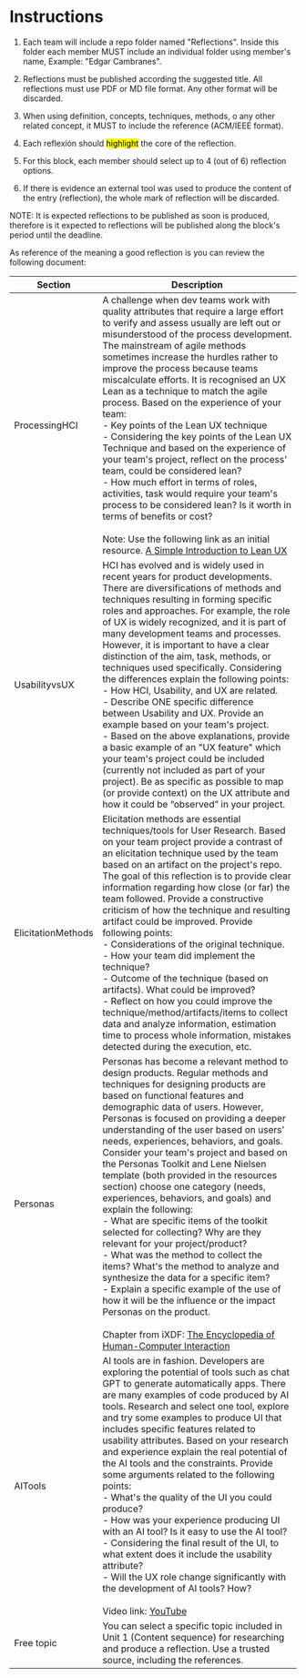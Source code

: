# Instructions

1. Each team will include a repo folder named "Reflections". Inside this folder each member MUST include an individual folder using member's name, Example: "Edgar Cambranes".

2. Reflections must be published according the suggested title. All reflections must use PDF or MD file format. Any other format will be discarded. 

3. When using  definition, concepts, techniques, methods, o any other related concept, it MUST to include the reference (ACM/IEEE format).

4. Each reflexión should <mark>highlight</mark> the core of the reflection.

5. For this block, each member should select up to 4 (out of 6) reflection options.

6. If there is evidence an external tool was used to produce the content of the entry (reflection), the whole mark of reflection will be discarded.

NOTE: It is expected reflections to be published as soon is produced, therefore is it expected to reflections will be published along the block's period until the deadline.

As reference of the meaning a good reflection is you can review the following document:

| Section          | Description |
|------------------|-------------|
| ProcessingHCI | A challenge when dev teams work with quality attributes that require a large effort to verify and assess usually are left out or misunderstood of the process development. The mainstream of agile methods sometimes increase the hurdles rather to improve the process because teams miscalculate efforts. It is recognised an UX Lean as a technique to match the agile process. Based on the experience of your team: <br> - Key points of the Lean UX technique <br> - Considering the key points of the Lean UX Technique and based on the experience of your team's project, reflect on the process' team, could be considered lean? <br> - How much effort in terms of roles, activities, task would require your team's process to be considered lean? Is it worth in terms of benefits or cost? <br><br> Note: Use the following link as an initial resource. [A Simple Introduction to Lean UX](https://www.interaction-design.org/literature/article/a-simple-introduction-to-lean-ux) |
| UsabilityvsUX | HCI has evolved and is widely used in recent years for product developments. There are diversifications of methods and techniques resulting in forming specific roles and approaches. For example, the role of UX is widely recognized, and it is part of many development teams and processes. However, it is important to have a clear distinction of the aim, task, methods, or techniques used specifically. Considering the differences explain the following points: <br> - How HCI, Usability, and UX are related. <br> - Describe ONE specific difference between Usability and UX. Provide an example based on your team's project. <br> - Based on the above explanations, provide a basic example of an "UX feature" which your team's project could be included (currently not included as part of your project). Be as specific as possible to map (or provide context) on the UX attribute and how it could be “observed” in your project. |
| ElicitationMethods | Elicitation methods are essential techniques/tools for User Research. Based on your team project provide a contrast of an elicitation technique used by the team based on an artifact on the project's repo. The goal of this reflection is to provide clear information regarding how close (or far) the team followed. Provide a constructive criticism of how the technique and resulting artifact could be improved. Provide following points: <br> - Considerations of the original technique. <br> - How your team did implement the technique? <br> - Outcome of the technique (based on artifacts). What could be improved? <br> - Reflect on how you could improve the technique/method/artifacts/items to collect data and analyze information, estimation time to process whole information, mistakes detected during the execution, etc. |
| Personas | Personas has become a relevant method to design products. Regular methods and techniques for designing products are based on functional features and demographic data of users. However, Personas is focused on providing a deeper understanding of the user based on users’ needs, experiences, behaviors, and goals. Consider your team's project and based on the Personas Toolkit and Lene Nielsen template (both provided in the resources section) choose one category (needs, experiences, behaviors, and goals) and explain the following: <br> - What are specific items of the toolkit selected for collecting? Why are they relevant for your project/product? <br> - What was the method to collect the items? What's the method to analyze and synthesize the data for a specific item? <br> - Explain a specific example of the use of how it will be the influence or the impact Personas on the product. <br><br> Chapter from iXDF: [The Encyclopedia of Human-Computer Interaction](https://www.interaction-design.org/literature/book/the-encyclopedia-of-human-computer-interaction-2nd-ed/personas) |
| AITools | AI tools are in fashion. Developers are exploring the potential of tools such as chat GPT to generate automatically apps. There are many examples of code produced by AI tools. Research and select one tool, explore and try some examples to produce UI that includes specific features related to usability attributes. Based on your research and experience explain the real potential of the AI tools and the constraints. Provide some arguments related to the following points: <br> - What's the quality of the UI you could produce? <br> - How was your experience producing UI with an AI tool? Is it easy to use the AI tool? <br> - Considering the final result of the UI, to what extent does it include the usability attribute? <br> - Will the UX role change significantly with the development of AI tools? How? <br><br> Video link: [YouTube](https://youtu.be/uwSY9XqQGXw)
|Free topic | You can select a specific topic included in Unit 1 (Content sequence) for researching and produce a reflection. Use a trusted source, including the references.
